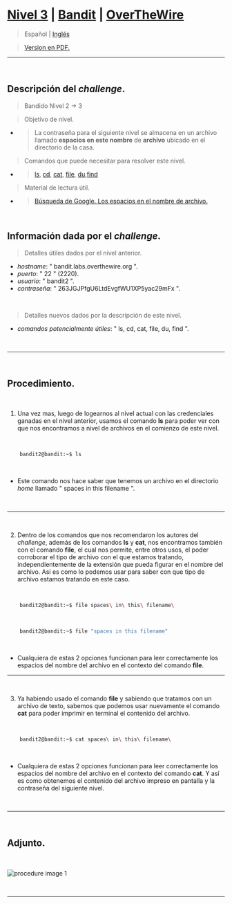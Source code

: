 
# [Nivel 3](https://overthewire.org/wargames/bandit/bandit3.html) | [Bandit](https://github.com/frandausmeier/CTF_Write-Ups/tree/main/OverTheWire/Bandit) | [OverTheWire](https://overthewire.org/wargames/)

> Español | [Inglés](https://github.com/frandausmeier/CTF_Write-Ups/blob/main/OverTheWire/Bandit/Level_3/level-3_bandit_overthewire_eng.md) 

> [Version en PDF.](https://github.com/frandausmeier/CTF_Write-Ups/blob/main/OverTheWire/Bandit/Level_3/nivel-3_bandit_overthewire_esp.pdf)

-----

<br>

## Descripción del _challenge_.
> Bandido Nivel 2 → 3

> Objetivo de nivel.
- > La contraseña para el siguiente nivel se almacena en un archivo llamado **espacios en este nombre** de **archivo** ubicado en el directorio de la casa.

> Comandos que puede necesitar para resolver este nivel.
- > [ls](https://manpages.ubuntu.com/manpages/noble/man1/ls.1.html), [cd](https://manpages.ubuntu.com/manpages/noble/man1/cd.1posix.html), [cat](https://manpages.ubuntu.com/manpages/noble/man1/cat.1.html), [file](https://manpages.ubuntu.com/manpages/noble/man1/file.1.html), [du](https://manpages.ubuntu.com/manpages/noble/man1/du.1.html),[find](https://manpages.ubuntu.com/manpages/noble/man1/find.1.html)

> Material de lectura útil.
- > [Búsqueda de Google. Los espacios en el nombre de archivo.](https://www.google.com/search?q=spaces+in+filename)

<br>

## Información dada por el _challenge_.
> Detalles útiles dados por el nivel anterior.
- _hostname_: " bandit.labs.overthewire.org ".
- _puerto_: " 22 " (2220).
- _usuario_: " bandit2 ".
- _contraseña_: " 263JGJPfgU6LtdEvgfWU1XP5yac29mFx ".

<br>

> Detalles nuevos dados por la descripción de este nivel.
- _comandos potencialmente útiles_: " ls, cd, cat, file, du, find ".

<br>

---
<br>


## Procedimiento.

<br>

1. Una vez mas, luego de logearnos al nivel actual con las credenciales ganadas en el nivel anterior, usamos el comando **ls** para poder ver con que nos encontramos a nivel de archivos en el comienzo de este nivel.

<br>

```bash
	bandit2@bandit:~$ ls
```

<br>

- Este comando nos hace saber que tenemos un archivo en el directorio _home_ llamado " spaces in this filename ".

<br>

---

<br>

2. Dentro de los comandos que nos recomendaron los autores del _challenge_, además de los comandos **ls** y  **cat**, nos encontramos también con el comando **file**, el cual nos permite, entre otros usos, el poder corroborar el tipo de archivo con el que estamos tratando, independientemente de la extensión que pueda figurar en el nombre del archivo. Así es como lo podemos usar para saber con que tipo de archivo estamos tratando en este caso.

<br>

```bash
	bandit2@bandit:~$ file spaces\ in\ this\ filename\
```

<br>

```bash
	bandit2@bandit:~$ file "spaces in this filename"
```

<br>

* Cualquiera de estas 2 opciones funcionan para leer correctamente los espacios del nombre del archivo en el contexto del comando **file**.

---

<br>

3. Ya habiendo usado el comando **file** y sabiendo que tratamos con un archivo de texto, sabemos que podemos usar nuevamente el comando **cat** para poder imprimir en terminal el contenido del archivo.

<br>

```bash
	bandit2@bandit:~$ cat spaces\ in\ this\ filename\
```

<br>

- Cualquiera de estas 2 opciones funcionan para leer correctamente los espacios del nombre del archivo en el contexto del comando **cat**. Y así es como obtenemos el contenido del archivo impreso en pantalla y la contraseña del siguiente nivel.

<br>

-----

<br>

## Adjunto.

<br>

![procedure image 1](https://github.com/frandausmeier/CTF_Write-Ups/blob/main/OverTheWire/Bandit/Level_3/attachments/procedure_bandit3.png?raw=true)

<br>

-----
